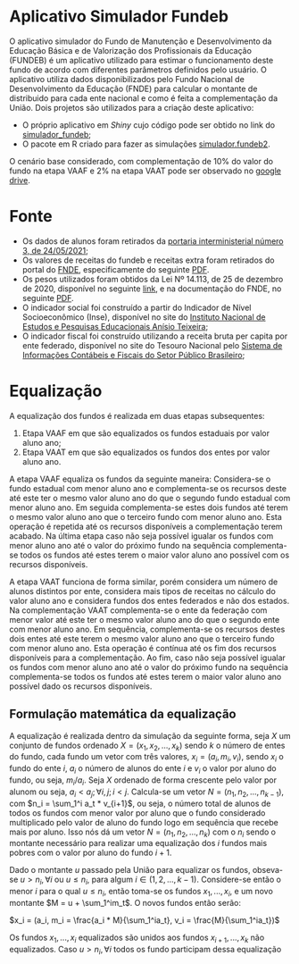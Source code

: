 # Aplicativo Simulador Fundeb

O aplicativo simulador do Fundo de Manutenção e Desenvolvimento da Educação Básica e de Valorização dos Profissionais da Educação (FUNDEB) é um aplicativo utilizado para estimar o funcionamento deste fundo de acordo com diferentes parâmetros definidos pelo usuário. O aplicativo utiliza dados disponibilizados pelo Fundo Nacional de Desenvolvimento da Educação (FNDE) para calcular o montante de distribuido para cada ente nacional e como é feita a complementação da União. Dois projetos são utilizados para a criação deste aplicativo:

* O próprio aplicativo em _Shiny_ cujo código pode ser obtido no link do [simulador_fundeb](https://github.com/mellohenrique/dash-simulador-fundeb);
* O pacote em R criado para fazer as simulações [simulador.fundeb2](https://github.com/mellohenrique/simulador.fundeb2).

O cenário base considerado, com complementação de 10% do valor do fundo na etapa VAAF e 2% na etapa VAAT pode ser observado no [google drive](https://docs.google.com/spreadsheets/d/1OIEJfyPBbazDx_I8IUesaytO-g-oAcfLEx6v-vUWqWM/edit?usp=sharing).

# Fonte

* Os dados de alunos foram retirados da [portaria interministerial número 3, de 24/05/2021](https://www.fnde.gov.br/index.php/financiamento/fundeb/consultas/item/14177-2021-com-base-na-portaria-interministerial-n%C2%BA-3,-de-24-05-2021);
* Os valores de receitas do fundeb e receitas extra foram retirados do portal do [FNDE](https://www.gov.br/fnde/pt-br/acesso-a-informacao/acoes-e-programas/financiamento/fundeb/consultas), especificamente do seguinte [PDF](https://www.gov.br/fnde/pt-br/acesso-a-informacao/acoes-e-programas/financiamento/fundeb/vaat/vaat-2021-receita-stn-2019.pdf).
* Os pesos utilizados foram obtidos da Lei Nº 14.113, de 25 de dezembro de 2020, disponível no seguinte [link](https://www.in.gov.br/en/web/dou/-/lei-n-14.113-de-25-de-dezembro-de-2020-296390151), e na documentação do FNDE, no seguinte [PDF](https://www.gov.br/fnde/pt-br/acesso-a-informacao/acoes-e-programas/financiamento/fundeb/vaat/vaat-2021-fatores-de-ponderacao.pdf).
* O indicador social foi construído a partir do Indicador de Nível Socioeconômico (Inse), disponível no site do [Instituto Nacional de Estudos e Pesquisas Educacionais Anísio Teixeira](https://www.gov.br/inep/pt-br/acesso-a-informacao/dados-abertos/indicadores-educacionais/nivel-socioeconomico);
* O indicador fiscal foi construído utilizando a receita bruta per capita por ente federado, disponível no site do Tesouro Nacional pelo [Sistema de Informações Contábeis e Fiscais do Setor Público Brasileiro](https://siconfi.tesouro.gov.br/siconfi/index.jsf);

# Equalização

A equalização dos fundos é realizada em duas etapas subsequentes:

1. Etapa VAAF em que são equalizados os fundos estaduais por valor aluno ano;
2. Etapa VAAT em que são equalizados os fundos dos entes por valor aluno ano.

A etapa VAAF equaliza os fundos da seguinte maneira: Considera-se o fundo estadual com menor aluno ano e complementa-se os recursos deste até este ter o mesmo valor aluno ano do que o segundo fundo estadual com menor aluno ano. Em seguida complementa-se estes dois fundos até terem o mesmo valor aluno ano que o terceiro fundo com menor aluno ano. Esta operação é repetida até os recursos disponíveis a complementação terem acabado. Na última etapa caso não seja possível igualar os fundos com menor aluno ano até o valor do próximo fundo na sequência complementa-se todos os fundos até estes terem o maior valor aluno ano possível com os recursos disponíveis.

A etapa VAAT funciona de forma similar, porém considera um número de alunos distintos por ente, considera mais tipos de receitas no cálculo do valor aluno ano e considera fundos dos entes federados e não dos estados. Na complementação VAAT complementa-se o ente da federação com menor valor até este ter o mesmo valor aluno ano do que o segundo ente com menor aluno ano. Em sequência, complementa-se os recursos destes dois entes até este terem o mesmo valor aluno ano que o terceiro fundo com menor aluno ano. Esta operação é contínua até os fim dos recursos disponíveis para a complementação. Ao fim, caso não seja possível igualar os fundos com menor aluno ano até o valor do próximo fundo na sequência complementa-se todos os fundos até estes terem o maior valor aluno ano possível dado os recursos disponíveis.

## Formulação matemática da equalização

A equalização é realizada dentro da simulação da seguinte forma, seja $X$ um conjunto de fundos ordenado $X = (x_1, x_2, ..., x_k)$ sendo $k$ o número de entes do fundo, cada fundo um vetor com três valores, $x_i = (a_i, m_i, v_i)$, sendo $x_i$ o fundo do ente $i$, $a_i$ o número de alunos do ente $i$ e $v_i$ o valor por aluno do fundo, ou seja, $m_i/a_i$. Seja $X$ ordenado de forma crescente pelo valor por alunom ou seja, $a_i < a_j; \forall i,j; i<j$. Calcula-se um vetor $N = (n_1, n_2, ..., n_{k-1})$, com $n_i = \sum_1^i a_t * v_{i+1}$, ou seja, o número total de alunos de todos os fundos com menor valor por aluno que o fundo considerado multiplicado pelo valor de aluno do fundo logo em sequência que recebe mais por aluno. Isso nós dá um vetor $N = (n_1, n_2, ..., n_k)$ com o $n_i$ sendo o montante necessário para realizar uma equalização dos $i$ fundos mais pobres com o valor por aluno do fundo $i+1$.

Dado o montante $u$ passado pela União para equalizar os fundos, obseva-se $u > n_i, \forall i$ ou $u \leq n_i$, para algum $i \in (1, 2, ..., k - 1)$. Considere-se então o menor $i$ para o qual $u \leq n_i$, então toma-se os fundos $x_1, ..., x_i$, e um novo montante $M = u + \sum_1^im_t$. O novos fundos então serão:

$x_i = (a_i, m_i = \frac{a_i * M}{\sum_1^ia_t}, v_i = \frac{M}{\sum_1^ia_t})$

Os fundos $x_1, ..., x_i$ equalizados são unidos aos fundos $x_{i+1}, ..., x_k$ não equalizados. Caso $u > n_i, \forall i$ todos os fundo participam dessa equalização


